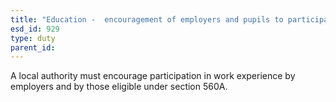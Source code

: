 ```yaml
---
title: "Education -  encouragement of employers and pupils to participate in work experience"
esd_id: 929
type: duty
parent_id:  
---
```


A local authority must encourage participation in work experience by employers and by those eligible under section 560A.

